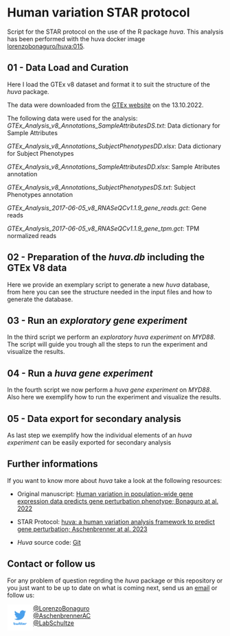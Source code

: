# Human variation STAR protocol

Script for the STAR protocol on the use of the R package *huva*. This analysis has been performed with the huva docker image [lorenzobonaguro/huva:015](https://hub.docker.com/r/lorenzobonaguro/huva_docker).

## 01 - Data Load and Curation

Here I load the GTEx v8 dataset and format it to suit the structure of the *huva* package.

The data were downloaded from the [GTEx website](https://www.gtexportal.org/home/datasets) on the 13.10.2022.

The following data were used for the analysis: 
*GTEx_Analysis_v8_Annotations_SampleAttributesDS.txt*: Data dictionary for Sample Attributes 

*GTEx_Analysis_v8_Annotations_SubjectPhenotypesDD.xlsx*: Data dictionary for Subject Phenotypes 

*GTEx_Analysis_v8_Annotations_SampleAttributesDD.xlsx*: Sample Atributes annotation 

*GTEx_Analysis_v8_Annotations_SubjectPhenotypesDS.txt*: Subject Phenotypes annotation 

*GTEx_Analysis_2017-06-05_v8_RNASeQCv1.1.9_gene_reads.gct*: Gene reads 

*GTEx_Analysis_2017-06-05_v8_RNASeQCv1.1.9_gene_tpm.gct*: TPM normalized reads

## 02 - Preparation of the *huva.db* including the GTEx V8 data

Here we provide an exemplary script to generate a new *huva* database, from here you can see the structure needed in the input files and how to generate the database. 

## 03 - Run an *exploratory gene experiment*

In the third script we perform an *exploratory huva experiment* on *MYD88*. The script will guide you trough all the steps to run the experiment and visualize the results.

## 04 - Run a *huva gene experiment*

In the fourth script we now perform a *huva gene experiment* on *MYD88*. Also here we exemplify how to run the experiment and visualize the results.

## 05 - Data export for secondary analysis

As last step we exemplify how the individual elements of an *huva experiment* can be easily exported for secondary analysis

## Further informations

If you want to know more about *huva* take a look at the following resources:

- Original manuscript: [Human variation in population-wide gene expression data predicts gene perturbation phenotype; Bonaguro at al. 2022](https://www.cell.com/iscience/fulltext/S2589-0042(22)01600-5#%20)

- STAR Protocol: [huva: a human variation analysis framework to predict gene perturbation; Aschenbrenner at al. 2023](https://star-protocols.cell.com/protocols/2559)

- *Huva* source code: [Git](https://github.com/lorenzobonaguro/huva)

## Contact or follow us
For any problem of question regrding the *huva* package or this repository or you just want to be up to date on what is coming next, send us an [email](mailto:lorenzobonaguro@uni-bonn.de) or follow us:  

<img src="./logo/twitter.png" width="12%" style="float: left;">  

[@LorenzoBonaguro](https://twitter.com/LorenzoBonaguro)  
[@AschenbrennerAC](https://twitter.com/AschenbrennerAC)  
[@LabSchultze](https://twitter.com/LabSchultze)
